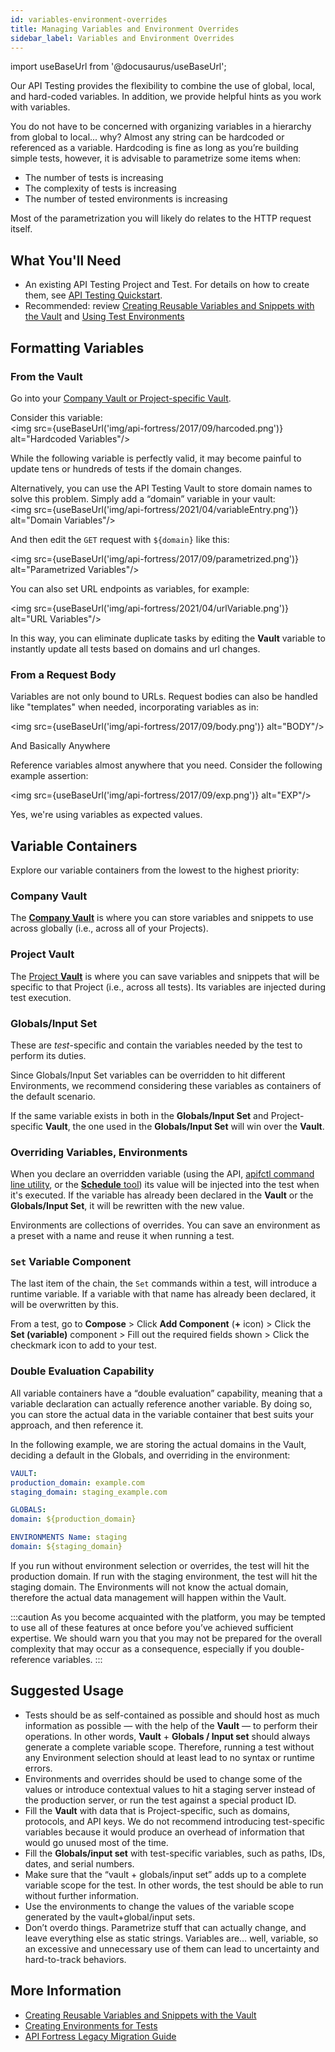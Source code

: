 ```yaml
---
id: variables-environment-overrides
title: Managing Variables and Environment Overrides
sidebar_label: Variables and Environment Overrides
---
```


import useBaseUrl from '@docusaurus/useBaseUrl';

Our API Testing provides the flexibility to combine the use of global, local, and hard-coded variables. In addition, we provide helpful hints as you work with variables.

You do not have to be concerned with organizing variables in a hierarchy from global to local... why? Almost any string can be hardcoded or referenced as a variable. Hardcoding is fine as long as you’re building simple tests, however, it is advisable to parametrize some items when:
- The number of tests is increasing
- The complexity of tests is increasing
- The number of tested environments is increasing

Most of the parametrization you will likely do relates to the HTTP request itself.

## What You'll Need
* An existing API Testing Project and Test. For details on how to create them, see [API Testing Quickstart](/api-testing/quickstart/).
* Recommended: review [Creating Reusable Variables and Snippets with the Vault](/api-testing/vault/) and [Using Test Environments](/api-testing/environments/)


## Formatting Variables

### From the Vault

Go into your [Company Vault or Project-specific Vault](/api-testing/vault).

Consider this variable:<br/><img src={useBaseUrl('img/api-fortress/2017/09/harcoded.png')} alt="Hardcoded Variables"/>

While the following variable is perfectly valid, it may become painful to update tens or hundreds of tests if the domain changes.

Alternatively, you can use the API Testing Vault to store domain names to solve this problem. Simply add a “domain” variable in your vault:<br/><img src={useBaseUrl('img/api-fortress/2021/04/variableEntry.png')} alt="Domain Variables"/>

And then edit the `GET` request with `${domain}` like this:

<img src={useBaseUrl('img/api-fortress/2017/09/parametrized.png')} alt="Parametrized Variables"/>

You can also set URL endpoints as variables, for example:

<img src={useBaseUrl('img/api-fortress/2021/04/urlVariable.png')} alt="URL Variables"/>

In this way, you can eliminate duplicate tasks by editing the **Vault** variable to instantly update all tests based on domains and url changes.


### From a Request Body

Variables are not only bound to URLs. Request bodies can also be handled like "templates" when needed, incorporating variables as in:

<img src={useBaseUrl('img/api-fortress/2017/09/body.png')} alt="BODY"/>

And Basically Anywhere

Reference variables almost anywhere that you need. Consider the following example assertion:

<img src={useBaseUrl('img/api-fortress/2017/09/exp.png')} alt="EXP"/>

Yes, we're using variables as expected values.


## Variable Containers

Explore our variable containers from the lowest to the highest priority:

### Company Vault
The [**Company Vault**](/api-testing/vault/#company-vault) is where you can store variables and snippets to use across globally (i.e., across all of your Projects).

### Project Vault
The [Project **Vault**](/api-testing/vault/#project-vault) is where you can save variables and snippets that will be specific to that Project (i.e., across all tests). Its variables are injected during test execution.

### Globals/Input Set
These are _test_-specific and contain the variables needed by the test to perform its duties.

Since Globals/Input Set variables can be overridden to hit different Environments, we recommend considering these variables as containers of the default scenario.

If the same variable exists in both in the **Globals/Input Set** and Project-specific **Vault**, the one used in the **Globals/Input Set** will win over the **Vault**.

### Overriding Variables, Environments
When you declare an overridden variable (using the API, [apifctl command line utility](/api-testing/integrations/apifctl-cicd-integration/), or the [**Schedule** tool](/api-testing/schedule-test)) its value will be injected into the test when it's executed. If the variable has already been declared in the **Vault** or the **Globals/Input Set**, it will be rewritten with the new value.

Environments are collections of overrides. You can save an environment as a preset with a name and reuse it when running a test.

### `Set` Variable Component
The last item of the chain, the `Set` commands within a test, will introduce a runtime variable. If a variable with that name has already been declared, it will be overwritten by this.

From a test, go to **Compose** > Click **Add Component** (**+** icon) > Click the **Set (variable)** component > Fill out the required fields shown > Click the checkmark icon to add to your test.


### Double Evaluation Capability

All variable containers have a “double evaluation” capability, meaning that a variable declaration can actually reference another variable. By doing so, you can store the actual data in the variable container that best suits your approach, and then reference it.

In the following example, we are storing the actual domains in the Vault, deciding a default in the Globals, and overriding in the environment:

```yaml
VAULT:
production_domain: example.com
staging_domain: staging_example.com

GLOBALS:
domain: ${production_domain}

ENVIRONMENTS Name: staging
domain: ${staging_domain}
```

If you run without environment selection or overrides, the test will hit the production domain. If run with the staging environment, the test will hit the staging domain. The Environments will not know the actual domain, therefore the actual data management will happen within the Vault.

:::caution
As you become acquainted with the platform, you may be tempted to use all of these features at once before you’ve achieved sufficient expertise. We should warn you that you may not be prepared for the overall complexity that may occur as a consequence, especially if you double-reference variables.
:::



## Suggested Usage

* Tests should be as self-contained as possible and should host as much information as possible &#8212; with the help of the **Vault** &#8212; to perform their operations. In other words, **Vault** + **Globals / Input set** should always generate a complete variable scope. Therefore, running a test without any Environment selection should at least lead to no syntax or runtime errors.
* Environments and overrides should be used to change some of the values or introduce contextual values to hit a staging server instead of the production server, or run the test against a special product ID.
* Fill the **Vault** with data that is Project-specific, such as domains, protocols, and API keys. We do not recommend introducing test-specific variables because it would produce an overhead of information that would go unused most of the time.
* Fill the **Globals/input set** with test-specific variables, such as paths, IDs, dates, and serial numbers.
* Make sure that the “vault + globals/input set” adds up to a complete variable scope for the test. In other words, the test should be able to run without further information.
* Use the environments to change the values of the variable scope generated by the vault+global/input sets.
* Don’t overdo things. Parametrize stuff that can actually change, and leave everything else as static strings. Variables are… well, variable, so an excessive and unnecessary use of them can lead to uncertainty and hard-to-track behaviors.


## More Information
* [Creating Reusable Variables and Snippets with the Vault](/api-testing/vault)
* [Creating Environments for Tests](/api-testing/environments/)
* [API Fortress Legacy Migration Guide](/api-testing/legacy)
